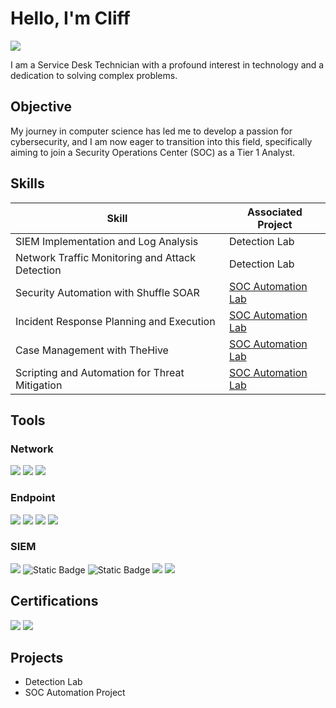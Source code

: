 # Hello, I'm Cliff
<a href="https://www.linkedin.com/in/cliff-brown-2103472b7/"><img src="https://img.shields.io/badge/-LinkedIn-0072b1?&style=for-the-badge&logo=linkedin&logoColor=white" /></a>

I am a Service Desk Technician with a profound interest in technology and a dedication to solving complex problems.

## Objective
My journey in computer science has led me to develop a passion for cybersecurity, and I am now eager to transition into this field, specifically aiming to join a Security Operations Center (SOC) as a Tier 1 Analyst.

## Skills

| Skill                                         | Associated Project         |
|-----------------------------------------------|----------------------------|
| SIEM Implementation and Log Analysis          | Detection Lab|
| Network Traffic Monitoring and Attack Detection | Detection Lab|
| Security Automation with Shuffle SOAR         | <a href="https://github.com/klipodu/SOC-Automation-Lab/blob/main/README.md">SOC Automation Lab</a>|
| Incident Response Planning and Execution      | <a href="https://github.com/klipodu/SOC-Automation-Lab/blob/main/README.md">SOC Automation Lab</a>|
| Case Management with TheHive                  | <a href="https://github.com/klipodu/SOC-Automation-Lab/blob/main/README.md">SOC Automation Lab</a>
| Scripting and Automation for Threat Mitigation | <a href="https://github.com/klipodu/SOC-Automation-Lab/blob/main/README.md">SOC Automation Lab</a>|

## Tools
<!--[Provide tools and break them down into categories. Use ChatGPT to help create the link - Remove this afterwards]]-->

### Network
<div>
    <img src="https://img.shields.io/badge/-Wireshark-1679A7?&style=for-the-badge&logo=Wireshark&logoColor=white" />
    <img src="https://img.shields.io/badge/-Suricata-EF3B2D?&style=for-the-badge&logo=Suricata&logoColor=white" />
    <img src="https://img.shields.io/badge/-DNS-00A4EF?&style=for-the-badge&logo=DNS&logoColor=white" />

</div>

### Endpoint
<div>
    <img src="https://img.shields.io/badge/-Microsoft_Defender_for_Endpoint-00A4EF?&style=for-the-badge&logo=Microsoft&logoColor=white" />
    <img src="https://img.shields.io/badge/-FortiClient-00A4EF?&style=for-the-badge&logo=Fortinet&logoColor=white" />
    <img src="https://img.shields.io/badge/-ManageEngine-1E90FF?style=for-the-badge&logo=ManageEngine&logoColor=white" />
    <img src="https://img.shields.io/badge/-WatchGuard-FF0000?style=for-the-badge&logo=WatchGuard&logoColor=white" />


</div>

### SIEM
<div>
    <img src="https://img.shields.io/badge/-Wazuh-1E90FF?style=for-the-badge&logo=Wazuh&logoColor=white" />
    <img alt="Static Badge" src="https://img.shields.io/badge/Shuffle-FA710A?style=for-the-badge">
    <img alt="Static Badge" src="https://img.shields.io/badge/TheHive-F2D130?style=for-the-badge">
    <img src="https://img.shields.io/badge/-Splunk-000000?style=for-the-badge&logo=Splunk&logoColor=white" />
    <img src="https://img.shields.io/badge/-Rapid7-FF6C37?style=for-the-badge&logo=Rapid7&logoColor=white" />


</div>

## Certifications
<!--[Provide certifications that you have obtained. Use ChatGPT to help create the link - Remove this afterwards]]-->
<div>
<img src="https://img.shields.io/badge/-Security%2B-FF0000?&style=for-the-badge&logo=CompTIA&logoColor=white" />
<img src="https://img.shields.io/badge/-Google%20Cyber%20Security-4285F4?&style=for-the-badge&logo=google&logoColor=white" />
</div>

## Projects
- Detection Lab
- SOC Automation Project
